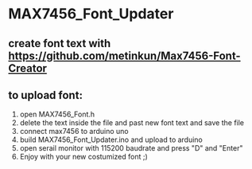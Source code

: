 # MAX7456_Font_Updater
## create font text with https://github.com/metinkun/Max7456-Font-Creator
## to upload font:
1. open MAX7456_Font.h
2. delete the text inside the file and past new font text and save the file
3. connect max7456 to arduino uno 
4. build MAX7456_Font_Updater.ino and upload to arduino 
5. open serail monitor with 115200 baudrate and press "D" and "Enter" 
6. Enjoy with your new costumized font ;)
